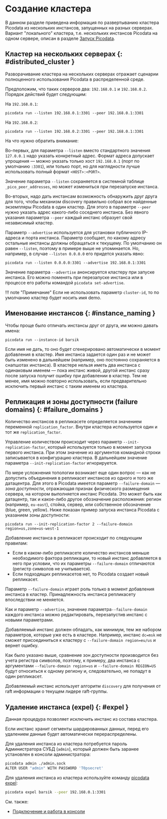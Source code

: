 # Создание кластера

В данном разделе приведена информация по развертыванию кластера Picodata
из нескольких инстансов, запущенных на разных серверах. Вариант
"локального" кластера, т.е. нескольких инстансов Picodata на одном
сервере, описан в разделе [Запуск Picodata](run.md).

## Кластер на нескольких серверах {: #distributed_cluster }

Разворачивание кластера на нескольких серверах отражает сценарии
полноценного использования Picodata в распределенной среде.

Предположим, что таких серверов два: `192.168.0.1` и
`192.168.0.2`. Порядок действий будет следующим:

На `192.168.0.1`:

```shell
picodata run --listen 192.168.0.1:3301 --peer 192.168.0.1:3301
```

На `192.168.0.2`:

```shell
picodata run --listen 192.168.0.2:3301 --peer 192.168.0.1:3301
```

На что нужно обратить внимание:

Во-первых, для параметра `--listen` вместо стандартного значения
`127.0.0.1` надо указать конкретный адрес. Формат адреса допускает
упрощения — можно указать только хост `192.168.0.1` (порт по умолчанию
`:3301`), или только порт, но для наглядности лучше использовать полный
формат `<HOST>:<PORT>`.

Значение параметра `--listen` сохраняется в системной таблице
`_pico_peer_addresses`, но может измениться при перезапуске инстанса.

Во-вторых, надо дать инстансам возможность обнаружить друг друга для
того, чтобы механизм discovery правильно собрал все найденные экземпляры
Picodata в один кластер. Для этого в параметре `--peer` нужно указать
адрес какого-либо соседнего инстанса. Без явного указания параметра
`--peer` каждый инстанс образует свой независимый кластер.

Параметр `--advertise` используется для установки публичного IP-адреса и
порта инстанса. Параметр сообщает, по какому адресу остальные инстансы
должны обращаться к текущему. По умолчанию он равен `--listen`, поэтому
в примере выше не упоминается. Но, например, в случае `--listen 0.0.0.0`
его придется указать явно:

```shell
picodata run --listen 0.0.0.0:3301 --advertise 192.168.0.1:3301
```

Значение параметра `--advertise` анонсируется кластеру при запуске
инстанса. Его можно поменять при перезапуске инстанса или в процессе его
работы командой `picodata set-advertise`.

!!! note "Примечание"
    Если не использовать параметр `cluster-id`, то по
    умолчанию кластер будет носить имя demo.

## Именование инстансов {: #instance_naming }

Чтобы проще было отличать инстансы друг от друга, им можно давать имена:

```
picodata run --instance-id barsik
```

Если имя не дать, то оно будет сгенерировано автоматически в момент
добавления в кластер. Имя инстанса задается один раз и не может быть
изменено в дальнейшем (например, оно постоянно сохраняется в снапшотах
инстанса). В кластере нельзя иметь два инстанса с одинаковым именем —
пока инстанс живой, другой инстанс сразу после запуска получит ошибку
при добавлении в кластер. Тем не менее, имя можно повторно использовать,
если предварительно исключить первый инстанс с таким именем из кластера.
<!-- Это делается командой `picodata expel barsik`. -->

<!--
## Группы и роли

До сих пор рассматриваемый кластер был гомогенным. Все инстансы были одинаковы по функциональности — хранили данные, обрабатывали запросы. В промышленной эксплуатации эти роли почти всегда требуется разделять, чтобы эффективнее использовать ресурсы оборудования. Под хранение выделяются серверы с большим объемом памяти, для обработки запросов это не требуется.

В Picodata для этих целей служит понятие групп инстансов. Принадлежность инстанса той или иной группе задается при добавлении в кластер параметром `--group` и впоследствии не может быть изменена. По умолчанию кластер состоит из одной группы "common".

Функциональность инстансов определяется набором ролей. На данный момент существует две роли:

- storage — позволяет хранить шардированные данные на инстансе.
- router — реализует логику доступа к шардированным данным.

По умолчанию инстанс исполняет обе роли одновременно, но его можно ограничить явным указанием одной из них:

```
picodata run --role storage
picodata run --role router
```

Важно то, что обе эти роли относятся только к шардированию. Так, отключение роли storage ничем не мешает хранить данные локально.

Также инстанс можно запустить без ролей вовсе, в результате чего он будет функционировать исключительно как не-шардированное локальное хранилище:

```
picodata run --no-role
```

Все инстансы в группе имеют одинаковый набор ролей и одинаковый фактор репликации.
-->

## Репликация и зоны доступности (failure domains) {: #failure_domains }

Количество инстансов в репликасете определяется значением переменной
`replication_factor`. Внутри <!-- группы инстансов --> кластера
используется один и тот же `replication_factor`.

Управление количеством происходит через параметр
`--init-replication-factor`, который используется только в момент <!--
создания группы (добавления первого инстанса) --> запуска первого
инстанса. При этом значение из аргументов командной строки записывается
в конфигурацию кластера. В дальнейшем значение параметра
`--init-replication-factor` игнорируется.

<!-- Отредактировать фактор репликации, сохраненный в конфигурации кластера, можно командой `picodata set-replication-factor`. Редактирование конфигурации сказывается только на вновь добавляемых инстансах, но не затрагивает уже работающие. -->

По мере усложнения топологии возникает еще один вопрос — как не
допустить объединения в репликасет инстансов из одного и того же
датацентра. Для этого в Picodata имеется параметр `--failure-domain` —
_зона доступности_, отражающая признак физического размещения сервера,
на котором выполняется инстанс Picodata. Это может быть как датацентр,
так и какое-либо другое обозначение расположения: регион (например,
`eu-east`), стойка, сервер, или собственное обозначение (blue, green,
yellow). Ниже показан пример запуска инстанса Picodata с указанием зоны
доступности:

```
picodata run --init-replication-factor 2 --failure-domain region=us,zone=us-west-1
```

Добавление инстанса в репликасет происходит по следующим правилам:

- Если в каком-либо репликасете количество инстансов меньше необходимого
  фактора репликации, то новый инстанс добавляется в него при условии,
  что их параметры `--failure-domain` отличаются (регистр символов не
  учитывается).
- Если подходящих репликасетов нет, то Picodata создает новый
  репликасет.

Параметр `--failure-domain` играет роль только в момент добавления
инстанса в кластер. Принадлежность инстанса репликасету впоследствии не
меняется.

Как и параметр `--advertise`, значение параметра`--failure-domain`
каждого инстанса можно редактировать, перезапустив инстанс с новыми
параметрами.

Добавляемый инстанс должен обладать, как минимум, тем же набором
параметров, которые уже есть в кластере. Например, инстанс `dc=msk` не
сможет присоединиться к кластеру с `--failure-domain region=eu/us` и
вернет ошибку.

Как было указано выше, сравнение зон доступности производится без учета
регистра символов, поэтому, к примеру, два инстанса с аргументами
`--failure-domain region=us` и `--failure-domain REGION=US` будут
относиться к одному региону и, следовательно, не попадут в один
репликасет.

Добавляемый инстанс использует алгоритм `discovery` для получения от
raft информации о текущем лидере raft-группы.

## Удаление инстанса (expel) {: #expel }

Данная процедура позволяет исключить инстанс из состава кластера.

Если инстанс хранит сегменты шардированных данных, перед его удалением
данные будет автоматически перераспределены.

Для удаления инстанса из кластера потребуется пароль Администратора СУБД
(`admin`), который должен быть заранее установлен в консоли администратора:

```bash
picodata admin ./admin.sock
ALTER USER "admin" WITH PASSWORD 'T0psecret'
```

Для удаления инстанса из кластера используйте команду [picodata
expel](../reference/cli.md#expel):

```bash
picodata expel barsik --peer 192.168.0.1:3301
```

См. также:

- [Подключение и работа в консоли](connecting.md)
